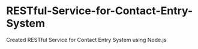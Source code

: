 # RESTful-Service-for-Contact-Entry-System
Created RESTful Service for Contact Entry System using Node.js
